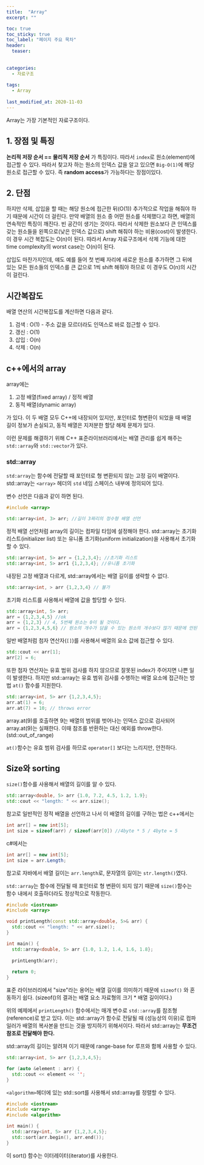 ```yaml
---
title:  "Array"
excerpt: ""

toc: true
toc_sticky: true
toc_label: "페이지 주요 목차"
header:
  teaser: 
  
  
categories:
  - 자료구조
  
tags:
  - Array
  
last_modified_at: 2020-11-03
---
```


Array는 가장 기본적인 자료구조이다. 

## 1. 장점 및 특징

**논리적 저장 순서 == 물리적 저장 순서**  가 특징이다. 따라서 `index`로 원소(element)에 접근할 수 있다.
따라서 찾고자 하는 원소의 인덱스 값을 알고 있으면 `Big-O(1)`에 해당 원소로 접근할 수 있다. 즉 **random access**가 가능하다는 장점이있다.

## 2. 단점

하지만 삭제, 삽입을 할 때는 해당 원소에 접근한 뒤(O(1)) 추가적으로 작업을 해줘야 하기 때문에 시간이 더 걸린다.
만약 배열의 원소 중 어떤 원소를 삭제했다고 하면, 배열의 연속적인 특징이 깨진다. 빈 공간이 생기는 것이다. 
따라서 삭제한 원소보다 큰 인덱스를 갖는 원소들을 왼쪽으로(낮은 인덱스 값으로) shift 해줘야 하는 비용(cost)이 발생한다.
이 경우 시간 복잡도는 O(n)이 된다. 따라서 Array 자료구조에서 삭제 기능에 대한 time complexity의 worst case는 O(n)이 된다.

삽입도 마찬가지인데, 얘도 예를 들어 첫 번째 자리에 새로운 원소를 추가하면 그 뒤에 있는 모든 원소들의 인덱스를 큰 값으로 1씩 shift 해줘야 하므로 이 경우도 O(n)의 시간이 걸린다.

## 시간복잡도

배열 연산의 시간복잡도를 계산하면 다음과 같다.

1. 검색 : O(1) - 주소 값을 모르더라도 인덱스로 바로 접근할 수 있다.
2. 갱신 : O(1)
3. 삽입 : O(n) 
4. 삭제 : O(n)


## c++에서의 array

array에는

1. 고정 배열(fixed array) / 정적 배열
2. 동적 배열(dynamic array) 

가 있다. 이 두 배열 모두 C++에 내장되어 있지만, 포인터로 형변환이 되었을 때 배열 길이 정보가 손실되고, 동적 배열은 지저분한 할당 해제 문제가 있다.

이런 문제를 해결하기 위해 C++ 표준라이브러리에서는 배열 관리를 쉽게 해주는 `std::array`와 `std::vector`가 있다.

### std::array

`std:array`는 함수에 전달할 때 포인터로 형 변환되지 않는 고정 길이 배열이다. std::array는 `<array>` 헤더의 `std` 네임 스페이스 내부에 정의되어 있다.

변수 선언은 다음과 같이 하면 된다.

```c++
#include <array>

std::array<int, 3> arr; //길이 3짜리의 정수형 배열 선언
```

정적 배열 선언처럼 array의 길이는 컴파일 타임에 설정해야 한다. std::array는 초기화 리스트(initializer list) 또는 유니폼 초기화(uniform initialization)을 사용해서 초기화 할 수 있다.

```c++
std::array<int, 5> arr = {1,2,3,4}; //초기화 리스트
std::array<int, 5> arr1 {1,2,3,4}; //유니폼 초기화
```

내장된 고정 배열과 다르게, std::array에서는 배열 길이를 생략할 수 없다.

```c++
std::array<int, > arr {1,2,3,4} // 불가
```

초기화 리스트를 사용해서 배열에 값을 할당할 수 있다.

```c++
std::array<int, 5> arr;
arr = {1,2,3,4,5} //ok
arr = {1,2,3} // 4, 5번째 원소는 0이 될 것이다.
arr = {1,2,3,4,5,6} // 원소의 개수가 담을 수 있는 원소의 개수보다 많기 때문에 안된다.
```

일반 배열처럼 첨자 연산자(`[]`)를 사용해서 배열의 요소 값에 접근할 수 있다.

```c++
std::cout << arr[1];
arr[2] = 6;
```

또한 첨자 연산자는 유효 범위 검사를 하지 않으므로 잘못된 index가 주어지면 나쁜 일이 발생한다.
하지만 std::array는 유효 범위 검사를 수행하는 배열 요소에 접근하는 방법 `at()` 함수를 지원한다. 

```c++
std::array<int, 5> arr {1,2,3,4,5};
arr.at(1) = 6;
arr.at(7) = 10; // throws error
```

array.at(9)를 호출하면 9는 배열의 범위를 벗어나는 인덱스 값으로 검사되어 array.at(9)는 실패한다.
이때 참조를 반환하는 대신 예외를 throw한다. (std::out_of_range)

`at()`함수는 유효 범위 검사를 하므로 `operator[]` 보다는 느리지만, 안전하다.

## Size와 sorting

`size()`함수를 사용해서 배열의 길이를 알 수 있다.

```c++
std::array<double, 5> arr {1.0, 7.2, 4.5, 1.2, 1.9};
std::cout << "length: " << arr.size();
```

참고로 일반적인 정적 배열을 선언하고 나서 이 배열의 길이를 구하는 법은 c++에서는

```c++
int arr[] = new int[5];
int size = sizeof(arr) / sizeof(arr[0]) //4byte * 5 / 4byte = 5
```

c#에서는

```c#
int arr[] = new int[5];
int size = arr.Length;
```

참고로 자바에서 배열 길이는 `arr.length`로, 문자열의 길이는 `str.length()`였다.

`std::array`는 함수에 전달될 때 포인터로 형 변환이 되지 않기 때문에 `size()`함수는 함수 내에서 호출하더라도 정상적으로 작동한다.

```c++
#include <iostream>
#include <array>

void printLength(const std::array<double, 5>& arr) {
  std::cout << "length: " << arr.size(); 
}

int main() {
  std::array<double, 5> arr {1.0, 1.2, 1.4, 1.6, 1.8};
  
  printLength(arr);
  
  return 0;
}
```

표준 라이브러리에서 "size"라는 용어는 배열 길이를 의미하기 때문에 `sizeof()` 와 혼동하기 쉽다. 
(sizeof()의 결과는 배열 요소 자료형의 크기 * 배열 길이이다.)

위의 예제에서 `printLength()` 함수에서는 매개 변수로 `std::array`를 참조형(reference)로 받고 있다. 이는 
std::array가 함수로 전달될 때 (성능상의 이유)로 컴파일러가 배열의 복사본을 만드는 것을 방지하기 위해서이다. 따라서 std::array는 **무조건 참조로 전달해야 한다.**

std::array의 길이는 알려져 이기 때문에 range-base for 루프와 함께 사용할 수 있다.

```c++
std::array<int, 5> arr {1,2,3,4,5};

for (auto &element : arr) {
  std::cout << element << '';
}
```

`<algorithm>`헤더에 있는 std::sort를 사용해서 std::array를 정렬할 수 있다.

```c++
#include <iostream>
#include <array>
#include <algorithm>

int main() {
  std::array<int, 5> arr {1,2,3,4,5};
  std::sort(arr.begin(), arr.end());
}
```

이 sort() 함수는 이터레이터(iterator)를 사용한다.




